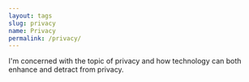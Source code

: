 ```yaml
---
layout: tags
slug: privacy
name: Privacy
permalink: /privacy/
---
```


I'm concerned with the topic of privacy and how technology can both enhance and detract from privacy.

